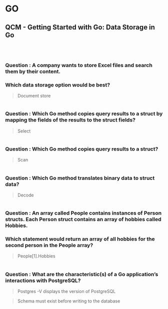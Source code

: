 # GO 

## QCM - Getting Started with Go: Data Storage in Go
<br>
<br>


### **Question** : A company wants to store Excel files and search them by their content.
### Which data storage option would be best?

> Document store


#
### **Question** : Which Go method copies query results to a struct by mapping the fields of the results to the struct fields?

> Select


#
### **Question** : Which Go method copies query results to a struct?

> Scan


#
### **Question** : Which Go method translates binary data to struct data?

> Decode


#
### **Question** : An array called People contains instances of Person structs. Each Person struct contains an array of hobbies called Hobbies.
### Which statement would return an array of all hobbies for the second person in the People array?

> People[1].Hobbies


#
### **Question** : What are the characteristic(s) of a Go application’s interactions with PostgreSQL?

> Postgres -V displays the version of PostgreSQL

> Schema must exist before writing to the database